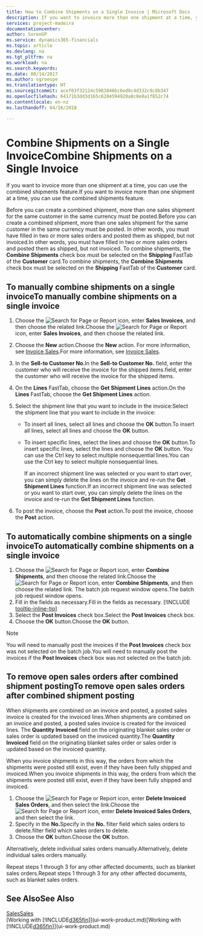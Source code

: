 ```yaml
---
title: How to Combine Shipments on a Single Invoice | Microsoft Docs
description: If you want to invoice more than one shipment at a time, you can use the combined shipments feature.
services: project-madeira
documentationcenter: 
author: SorenGP
ms.service: dynamics365-financials
ms.topic: article
ms.devlang: na
ms.tgt_pltfrm: na
ms.workload: na
ms.search.keywords: 
ms.date: 08/14/2017
ms.author: sgroespe
ms.translationtype: HT
ms.sourcegitcommit: acef03f32124c5983846bc6ed0c4d332c9c8b347
ms.openlocfilehash: 64171b3dd3d165c6204594920a8c0e8a1f852c74
ms.contentlocale: en-nz
ms.lasthandoff: 04/16/2018

---
```

# <a name="combine-shipments-on-a-single-invoice"></a><span data-ttu-id="58170-103">Combine Shipments on a Single Invoice</span><span class="sxs-lookup"><span data-stu-id="58170-103">Combine Shipments on a Single Invoice</span></span>
<span data-ttu-id="58170-104">If you want to invoice more than one shipment at a time, you can use the combined shipments feature.</span><span class="sxs-lookup"><span data-stu-id="58170-104">If you want to invoice more than one shipment at a time, you can use the combined shipments feature.</span></span>  

 <span data-ttu-id="58170-105">Before you can create a combined shipment, more than one sales shipment for the same customer in the same currency must be posted.</span><span class="sxs-lookup"><span data-stu-id="58170-105">Before you can create a combined shipment, more than one sales shipment for the same customer in the same currency must be posted.</span></span> <span data-ttu-id="58170-106">In other words, you must have filled in two or more sales orders and posted them as shipped, but not invoiced.</span><span class="sxs-lookup"><span data-stu-id="58170-106">In other words, you must have filled in two or more sales orders and posted them as shipped, but not invoiced.</span></span> <span data-ttu-id="58170-107">To combine shipments, the **Combine Shipments** check box must be selected on the **Shipping** FastTab of the **Customer** card.</span><span class="sxs-lookup"><span data-stu-id="58170-107">To combine shipments, the **Combine Shipments** check box must be selected on the **Shipping** FastTab of the **Customer** card.</span></span>  

## <a name="to-manually-combine-shipments-on-a-single-invoice"></a><span data-ttu-id="58170-108">To manually combine shipments on a single invoice</span><span class="sxs-lookup"><span data-stu-id="58170-108">To manually combine shipments on a single invoice</span></span>  
1. <span data-ttu-id="58170-109">Choose the ![Search for Page or Report](media/ui-search/search_small.png "Search for Page or Report icon") icon, enter **Sales Invoices**, and then choose the related link.</span><span class="sxs-lookup"><span data-stu-id="58170-109">Choose the ![Search for Page or Report](media/ui-search/search_small.png "Search for Page or Report icon") icon, enter **Sales Invoices**, and then choose the related link.</span></span>  
2. <span data-ttu-id="58170-110">Choose the **New** action.</span><span class="sxs-lookup"><span data-stu-id="58170-110">Choose the **New** action.</span></span> <span data-ttu-id="58170-111">For more information, see [Invoice Sales](sales-how-invoice-sales.md).</span><span class="sxs-lookup"><span data-stu-id="58170-111">For more information, see [Invoice Sales](sales-how-invoice-sales.md).</span></span>
3. <span data-ttu-id="58170-112">In the **Sell-to Customer No.**</span><span class="sxs-lookup"><span data-stu-id="58170-112">In the **Sell-to Customer No.**</span></span> <span data-ttu-id="58170-113">field, enter the customer who will receive the invoice for the shipped items.</span><span class="sxs-lookup"><span data-stu-id="58170-113">field, enter the customer who will receive the invoice for the shipped items.</span></span>  
4. <span data-ttu-id="58170-114">On the **Lines** FastTab, choose the **Get Shipment Lines** action.</span><span class="sxs-lookup"><span data-stu-id="58170-114">On the **Lines** FastTab, choose the **Get Shipment Lines** action.</span></span>  
5. <span data-ttu-id="58170-115">Select the shipment line that you want to include in the invoice:</span><span class="sxs-lookup"><span data-stu-id="58170-115">Select the shipment line that you want to include in the invoice:</span></span>  

   - <span data-ttu-id="58170-116">To insert all lines, select all lines and choose the **OK** button.</span><span class="sxs-lookup"><span data-stu-id="58170-116">To insert all lines, select all lines and choose the **OK** button.</span></span>  
   - <span data-ttu-id="58170-117">To insert specific lines, select the lines and choose the **OK** button.</span><span class="sxs-lookup"><span data-stu-id="58170-117">To insert specific lines, select the lines and choose the **OK** button.</span></span> <span data-ttu-id="58170-118">You can use the Ctrl key to select multiple nonsequential lines.</span><span class="sxs-lookup"><span data-stu-id="58170-118">You can use the Ctrl key to select multiple nonsequential lines.</span></span>  

     <span data-ttu-id="58170-119">If an incorrect shipment line was selected or you want to start over, you can simply delete the lines on the invoice and re-run the **Get Shipment Lines** function.</span><span class="sxs-lookup"><span data-stu-id="58170-119">If an incorrect shipment line was selected or you want to start over, you can simply delete the lines on the invoice and re-run the **Get Shipment Lines** function.</span></span>  
6. <span data-ttu-id="58170-120">To post the invoice, choose the **Post** action.</span><span class="sxs-lookup"><span data-stu-id="58170-120">To post the invoice, choose the **Post** action.</span></span>  

## <a name="to-automatically-combine-shipments-on-a-single-invoice"></a><span data-ttu-id="58170-121">To automatically combine shipments on a single invoice</span><span class="sxs-lookup"><span data-stu-id="58170-121">To automatically combine shipments on a single invoice</span></span>  
1. <span data-ttu-id="58170-122">Choose the ![Search for Page or Report](media/ui-search/search_small.png "Search for Page or Report icon") icon, enter **Combine Shipments**, and then choose the related link.</span><span class="sxs-lookup"><span data-stu-id="58170-122">Choose the ![Search for Page or Report](media/ui-search/search_small.png "Search for Page or Report icon") icon, enter **Combine Shipments**, and then choose the related link.</span></span> <span data-ttu-id="58170-123">The batch job request window opens.</span><span class="sxs-lookup"><span data-stu-id="58170-123">The batch job request window opens.</span></span>  
2. <span data-ttu-id="58170-124">Fill in the fields as necessary.</span><span class="sxs-lookup"><span data-stu-id="58170-124">Fill in the fields as necessary.</span></span> [!INCLUDE [tooltip-inline-tip](includes/tooltip-inline-tip_md.md)]
3. <span data-ttu-id="58170-125">Select the **Post Invoices** check box.</span><span class="sxs-lookup"><span data-stu-id="58170-125">Select the **Post Invoices** check box.</span></span>  
4. <span data-ttu-id="58170-126">Choose the **OK** button.</span><span class="sxs-lookup"><span data-stu-id="58170-126">Choose the **OK** button.</span></span>  

> [!NOTE]  
>  <span data-ttu-id="58170-127">You will need to manually post the invoices if the **Post Invoices** check box was not selected on the batch job.</span><span class="sxs-lookup"><span data-stu-id="58170-127">You will need to manually post the invoices if the **Post Invoices** check box was not selected on the batch job.</span></span>  

## <a name="to-remove-open-sales-orders-after-combined-shipment-posting"></a><span data-ttu-id="58170-128">To remove open sales orders after combined shipment posting</span><span class="sxs-lookup"><span data-stu-id="58170-128">To remove open sales orders after combined shipment posting</span></span> 
<span data-ttu-id="58170-129">When shipments are combined on an invoice and posted, a posted sales invoice is created for the invoiced lines.</span><span class="sxs-lookup"><span data-stu-id="58170-129">When shipments are combined on an invoice and posted, a posted sales invoice is created for the invoiced lines.</span></span> <span data-ttu-id="58170-130">The **Quantity Invoiced** field on the originating blanket sales order or sales order is updated based on the invoiced quantity.</span><span class="sxs-lookup"><span data-stu-id="58170-130">The **Quantity Invoiced** field on the originating blanket sales order or sales order is updated based on the invoiced quantity.</span></span>  

<span data-ttu-id="58170-131">When you invoice shipments in this way, the orders from which the shipments were posted still exist, even if they have been fully shipped and invoiced.</span><span class="sxs-lookup"><span data-stu-id="58170-131">When you invoice shipments in this way, the orders from which the shipments were posted still exist, even if they have been fully shipped and invoiced.</span></span>   

1. <span data-ttu-id="58170-132">Choose the ![Search for Page or Report](media/ui-search/search_small.png "Search for Page or Report icon") icon, enter **Delete Invoiced Sales Orders**, and then select the link.</span><span class="sxs-lookup"><span data-stu-id="58170-132">Choose the ![Search for Page or Report](media/ui-search/search_small.png "Search for Page or Report icon") icon, enter **Delete Invoiced Sales Orders**, and then select the link.</span></span>  
2. <span data-ttu-id="58170-133">Specify in the **No.**</span><span class="sxs-lookup"><span data-stu-id="58170-133">Specify in the **No.**</span></span> <span data-ttu-id="58170-134">filter field which sales orders to delete.</span><span class="sxs-lookup"><span data-stu-id="58170-134">filter field which sales orders to delete.</span></span>  
3. <span data-ttu-id="58170-135">Choose the **OK** button.</span><span class="sxs-lookup"><span data-stu-id="58170-135">Choose the **OK** button.</span></span>  

<span data-ttu-id="58170-136">Alternatively, delete individual sales orders manually.</span><span class="sxs-lookup"><span data-stu-id="58170-136">Alternatively, delete individual sales orders manually.</span></span>  

<span data-ttu-id="58170-137">Repeat steps 1 through 3 for any other affected documents, such as blanket sales orders.</span><span class="sxs-lookup"><span data-stu-id="58170-137">Repeat steps 1 through 3 for any other affected documents, such as blanket sales orders.</span></span>

## <a name="see-also"></a><span data-ttu-id="58170-138">See Also</span><span class="sxs-lookup"><span data-stu-id="58170-138">See Also</span></span>  
[<span data-ttu-id="58170-139">Sales</span><span class="sxs-lookup"><span data-stu-id="58170-139">Sales</span></span>](sales-manage-sales.md)  
<span data-ttu-id="58170-140">[Working with [!INCLUDE[d365fin](includes/d365fin_md.md)]](ui-work-product.md)</span><span class="sxs-lookup"><span data-stu-id="58170-140">[Working with [!INCLUDE[d365fin](includes/d365fin_md.md)]](ui-work-product.md)</span></span>


